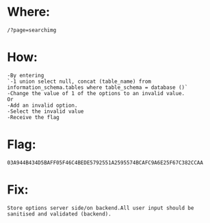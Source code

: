 # Where:
    /?page=searchimg
# How:
    -By entering
    `-1 union select null, concat (table_name) from information_schema.tables where table_schema = database ()`
    -Change the value of 1 of the options to an invalid value.
    Or
    -Add an invalid option.
    -Select the invalid value
    -Receive the flag
# Flag:
    03A944B434D5BAFF05F46C4BEDE5792551A2595574BCAFC9A6E25F67C382CCAA
# Fix:
    Store options server side/on backend.All user input should be sanitised and validated (backend).